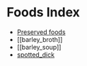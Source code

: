 # Foods Index

- [Preserved foods](preserved_foods_index.md)
- [[barley_broth]]
- [[barley_soup]]
- [spotted_dick](spotted_dick.md)

